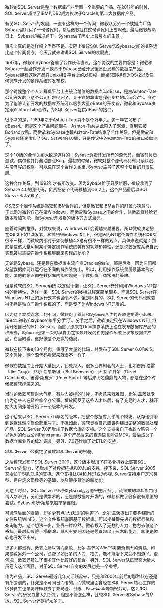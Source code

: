 微软的SQL Server是整个数据库产业里面一个重要的产品。在2017年的时候，SQL Server超过了IBM的DB2成为仅次于Oracle的第二大数据库产品。

有关SQL Server的发展，一直有这样的一个传闻：微软从另外一个数据库厂商Sybase那儿买了一份源代码，然后微软就在这份源代码上改啊改。最后微软蒸蒸日上，Sybase却每况愈下。Sybase做了历史上最亏本的生意。

事实上真的是这样吗？当然不是。实际上微软SQL Server和Sybase之间的关系远比这个传闻复杂。今天我就来讲讲SQL Server的发展史。

1987年，微软和Sybase签署了合作伙伴协议。这个协议的主要内容是：微软和Sybase一起合作开发一款基于Sybase已经开发但还没发布的数据库产品。Sybase拥有这款产品在Unix相关平台上的发布权，而微软则拥有对OS/2以及任何微软开发的操作系统的发布权。

那个时候整个个人计算机平台上占统治地位的数据库叫dBase，是由Ashton-Tate公司开发的（这个公司后来倒闭了，关于它的故事在我们专栏的后面会讲）。当时为了能够让新开发的数据库系统可以吸引大量dBase的开发者，微软和Sybase决定跟Ashton-Tate合作，为SQL Server提供dBase的接口。

很不幸的是，1989年之于Ashton-Tate并不是个好年头。这一年它发布了dBase4。但是这个产品问题很多，Ashton-Tate从此陷入了泥潭，直到它被Borland收购。而微软和Sybase也跟Ashton-Tate结束了合作关系。但是微软和Sybase还是发布了SQL Server的1.0版，只是传说中的Ashton-Tate的接口被取消了。

这个1.0版的合作关系大致是这样的：Sybase负责开发所有的源代码，而微软负责测试，偶尔也打打酱油修点Bug。最初的时候，微软对整个源代码只有只读权限，并没有写的权限。可以说在这个合作关系里, Sybase主导了这整个项目的开发进展。

这种合作关系，到1992年才有所改变。因为Sybase忙于开发新版，微软拿到了Sybase 4.0的源代码，负责把这个代码移植到OS/2上。这个产品最后以SQL Server 4.2发布了。

OS/2这个操作系统是微软和IBM合作的，但是微软和IBM合作的时候心猿意马，于此同时微软自己在做Windows。而微软和Sybase之间的合作，以微软继续给老版本增加功能，而Sybase开发新的版本的方式展开。

随着时间的推移，对微软来说，Windows NT变得越来越重要。所以微软决定把在OS/2上的4.2版本，移植到Windows NT上。但是因为NT这个操作系统和OS/2很不一样，而微软内部对于如何移植4.2也有很不一样的观点。具体来说就是：到底是应该大量利用某个特定操作系统的特有的功能和特性，还是说数据库系统自己实现某些需要在操作系统层面来实现的功能？

无论是Sybase，还是现在数据库主流产品Oracle的做法，都是后者。因为它们都希望数据库可以运行在不同的操作系统上。所以，利用操作系统里面最基本的功能，其他的东西都在数据库内部实现是一个数据库厂商常用的策略。

但是微软的SQL Server组却决定偷个懒，让SQL Server充分利用Windows NT提供的新特性，这样一来，SQL Server的移植过程就简单很多。而且SQL Server在Windows NT上的运行效率也会高不少。但是同样的，SQL Server的代码也就变得不再是独立于操作系统的了，而是专门为Windows NT开发的。

因为这个本质观念上的不同，微软对于继续和Sybase合作的兴趣也变得小起来。1994年微软和Sybase“和平分手”了。分手之后，微软决定只在Windows NT上继续开发自己的SQL Server。而除了原来在Unix操作系统上独立发布数据库产品的权限外，Sybase也第一次可以自由在微软开发的任何操作系统上发布数据库产品。在当时看，这好像是个双赢的结局。

微软在接下来的18个月内，重写了大量的代码，并发布了SQL Server 6.0和6.5。这个时候，两个源代码看起来就很不一样了。

微软在数据库上开始大量投入，到处挖人。很多业界知名的人士，比如吉姆·格雷（Jim Gray）、菲尔·伯恩斯坦（Phil Bernstein）、大卫·坎贝尔（David Campbell）、彼得·斯皮罗（Peter Spiro）等后来大名鼎鼎的人物，都是在这个时候被微软挖进来的。

当时的微软可谓财大气粗，有些人被挖的时候，不愿意来西雅图，比尔·盖茨就专门为这些人在硅谷修个办公室。微软网罗了这些人才以后，有了充足的人才，就开始大刀阔斧地开始下一个版本的开发。

这个后来以SQL Server 7.0命名的版本，把整个数据库几乎每个模块，从存储引擎到数据处理引擎全部重写了。不但如此，微软觉得自己应该构建出完整的数据处理产品。SQL Server 7.0还增加了数据仓库的支持。这个支持来自于微软收购的一个以色列的创业公司Panorama。这个产品后来的查询语言叫做MDX，最后成为了数据仓库业界的标准语言。另外，7.0还增加了对ETL的支持。

SQL Server 7.0奠定了微软SQL Server的根基。

之后微软发布了SQL Server 2000，这个版本增加了在多台机器上部署SQL Server的能力，还增加了对数据挖掘和XML的支持。接下来，SQL Server 2005又增加了SQLCLR的支持。这个支持让C#和.NET成为SQL Server支持用户定义类型、用户定义函数等的基础，以及很多其他的新功能。

到这个时候，SQL Server已经把Sybase远远地甩在后面了。而微软的SQL部门可谓人才济济，无论是做学术的，还是做数据库开发的，微软都做了很多很有意思的尝试。Sybase却开始越来越举步维艰。

可微软后面的事情，却多少有点“大跃进”的味道了。比尔·盖茨提出了要构建新的文件系统WinFS。这个文件系统底层基于数据库，可以提供很先进的数据存储和查询能力。这个想法一出，业界一片哗然。微软投入了无数的人力、物力去做这个系统，最后却败得一塌糊涂。其实主要原因还是愿景超出了技术的能力，即使是微软也开发不出来。

很多人都觉得，微软之所以转向衰败，比尔·盖茨的WinFS需要负很大的责任。如果换成另外一个公司，浪费了如此多的人力、物力，能不能活下来就不知道了。更何况，微软还错过了很多其他比较好的机会。另外，SQL Server队伍里面大量人员卷入这个项目，对于SQL Server自身的发展也是一个束缚。

作为产品，SQL Server最近几年又活跃起来，只是和2000年前后的那种状态还是有所差别的，终究是不可同日而语的。而微软里面曾经在SQL Server核心工作的很多员工也早离开微软去了亚马逊、谷歌、Facebook等新兴公司。这让SQL Server的研发力量大打折扣。但是不管怎么样，比较SQL Server和Sybase的命运，SQL Server还是好太多了。